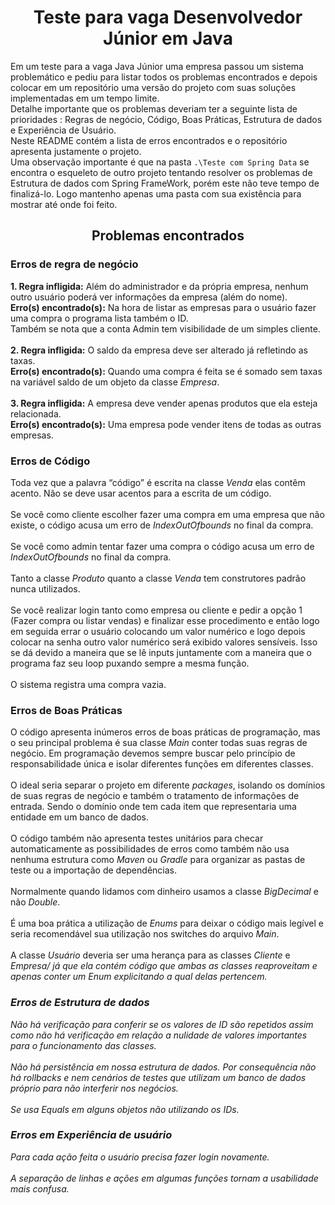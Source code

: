<h1 align="center"> Teste para vaga Desenvolvedor Júnior em Java</h1>


Em um teste para a vaga Java Júnior uma empresa passou um sistema problemático e pediu para listar todos os problemas encontrados e depois colocar em um repositório uma versão do projeto com suas soluções implementadas em um tempo limite. </br>
Detalhe importante que os problemas deveriam ter a seguinte lista de prioridades : Regras de negócio, Código, Boas Práticas, Estrutura de dados e Experiência de Usuário. </br>
Neste README contém a lista de erros encontrados e o repositório apresenta justamente o projeto. </br>
Uma observação importante é que na pasta <code>.\Teste com Spring Data</code> se encontra o esqueleto de outro projeto tentando resolver os problemas de Estrutura de dados com Spring FrameWork, porém este não teve tempo de finalizá-lo. Logo mantenho apenas uma pasta com sua existência para mostrar até onde foi feito. </br>

<h2 align="center"> Problemas encontrados</h2>

<h3> Erros de regra de negócio</h3>
<strong>1. Regra infligida:</strong> Além do administrador e da própria empresa, nenhum outro usuário poderá ver informações da empresa (além do nome).</br>
<strong>Erro(s) encontrado(s):</strong> Na hora de listar as empresas para o usuário fazer uma compra o programa lista também o ID.</br>
Também se nota que a conta Admin tem visibilidade de um simples cliente.</br>
</br>
<strong>2. Regra infligida:</strong> O saldo da empresa deve ser alterado já refletindo as taxas.</br>
<strong>Erro(s) encontrado(s):</strong> Quando uma compra é feita se é somado sem taxas na variável saldo de um objeto da classe <em>Empresa</em>.</br>
</br>
<strong>3. Regra infligida:</strong> A empresa deve vender apenas produtos que ela esteja relacionada.</br>
<strong>Erro(s) encontrado(s):</strong> Uma empresa pode vender itens de todas as outras empresas.</br>

<h3> Erros de Código</h3>
Toda vez que a palavra “código” é escrita na classe <em>Venda</em> elas contêm acento. Não se deve usar acentos para a escrita de um código.</br>
</br>
Se você como cliente escolher fazer uma compra em uma empresa que não existe, o código acusa um erro de <em>IndexOutOfbounds</em> no final da compra.</br>
</br>
Se você como admin tentar fazer uma compra o código acusa um erro de <em>IndexOutOfbounds</em> no final da compra.</br>
</br>
Tanto a classe <em>Produto</em> quanto a classe <em>Venda</em> tem construtores padrão nunca utilizados.</br>
</br>
Se você realizar login tanto como empresa ou cliente e pedir a opção 1 (Fazer compra ou listar vendas) e finalizar esse procedimento e então logo em seguida errar o usuário colocando um valor numérico e logo depois colocar na senha outro valor numérico será exibido valores sensíveis. Isso se dá devido a maneira que se lê inputs juntamente com a maneira que o programa faz seu loop puxando sempre a mesma função.</br>
</br>
O sistema registra uma compra vazia.</br>

<h3> Erros de Boas Práticas</h3>
O código apresenta inúmeros erros de boas práticas de programação, mas o seu principal problema é sua classe <em>Main</em> conter todas suas regras de negócio. Em programação devemos sempre buscar pelo princípio de responsabilidade única e isolar diferentes funções em diferentes classes.</br>
</br>
O ideal seria separar o projeto em diferente <em>packages</em>, isolando os domínios de suas regras de negócio e também o tratamento de informações de entrada. Sendo o domínio onde tem cada item que representaria uma entidade em um banco de dados.</br>
</br>
O código também não apresenta testes unitários para checar automaticamente as possibilidades de erros como também não usa nenhuma estrutura como <em>Maven</em> ou <em>Gradle</em> para organizar as pastas de teste ou a importação de dependências.</br>
</br>
Normalmente quando lidamos com dinheiro usamos a classe <em>BigDecimal</em> e não <em>Double</em>.</br>
</br>
É uma boa prática a utilização de <em>Enums</em> para deixar o código mais legível e seria recomendável sua utilização nos switches do arquivo <em>Main</em>.</br>
</br>
A classe <em>Usuário</em> deveria ser uma herança para as classes <em>Cliente</em> e <em>Empresa/<em> já que ela contém código que ambas as classes reaproveitam e apenas conter um <em>Enum</em> explicitando a qual delas pertencem.</br>

<h3> Erros de Estrutura de dados</h3>
Não há verificação para conferir se os valores de ID são repetidos assim como não há verificação em relação a nulidade de valores importantes para o funcionamento das classes.</br>
</br>
Não há persistência em nossa estrutura de dados. Por consequência não há rollbacks e nem cenários de testes que utilizam um banco de dados próprio para não interferir nos negócios.</br>
</br>
Se usa Equals em alguns objetos não utilizando os IDs.</br>

<h3> Erros em Experiência de usuário </h3>
Para cada ação feita o usuário precisa fazer login novamente.</br>
</br>
A separação de linhas e ações em algumas funções tornam a usabilidade mais confusa.



